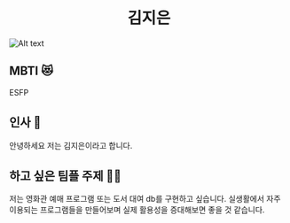 

# <center> 김지은 </center>


![Alt text](%EA%B3%A0%EC%96%91%EC%9D%B4.png)
<img scr=" C:\kim\고양이.png">


## MBTI 😻 
ESFP 


## 인사 💁
안녕하세요  저는 김지은이라고 합니다. 


## 하고 싶은 팀플 주제 🙆‍♀️ 
 저는 영화관 예매 프로그램 또는 도서 대여 db를 구현하고 싶습니다. 실생활에서 자주 이용되는 프로그램들을 만들어보며 실제 활용성을 증대해보면 좋을 것 같습니다.
